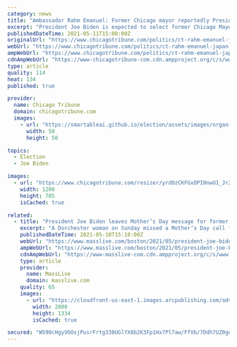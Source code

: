 ```yaml
---
category: news
title: "Ambassador Rahm Emanuel: Former Chicago mayor reportedly President Joe Biden’s pick for Japan"
excerpt: "President Joe Biden is expected to select former Chicago Mayor Rahm Emanuel as his ambassador to Japan, according to multiple reports Tuesday.The move would give Biden a deeply experienced government tactician and political veteran in a prominent foreign post,"
publishedDateTime: 2021-05-11T15:00:00Z
originalUrl: "https://www.chicagotribune.com/politics/ct-rahm-emanuel-japan-ambassador-biden-20210511-v7mhkpq7l5gvnkfbzib34k5fcm-story.html"
webUrl: "https://www.chicagotribune.com/politics/ct-rahm-emanuel-japan-ambassador-biden-20210511-v7mhkpq7l5gvnkfbzib34k5fcm-story.html"
ampWebUrl: "https://www.chicagotribune.com/politics/ct-rahm-emanuel-japan-ambassador-biden-20210511-v7mhkpq7l5gvnkfbzib34k5fcm-story.html?outputType=amp"
cdnAmpWebUrl: "https://www-chicagotribune-com.cdn.ampproject.org/c/s/www.chicagotribune.com/politics/ct-rahm-emanuel-japan-ambassador-biden-20210511-v7mhkpq7l5gvnkfbzib34k5fcm-story.html?outputType=amp"
type: article
quality: 114
heat: 134
published: true

provider:
  name: Chicago Tribune
  domain: chicagotribune.com
  images:
    - url: "https://smartableai.github.io/election/assets/images/organizations/chicagotribune.com-50x50.jpg"
      width: 50
      height: 50

topics:
  - Election
  - Joe Biden

images:
  - url: "https://www.chicagotribune.com/resizer/yrdOzCKFGxDPI0nwU1_Jr22zedM=/1200x0/top/cloudfront-us-east-1.images.arcpublishing.com/tronc/TRNLAI7SYJHE3NMZXVTXBHDEME.jpg"
    width: 1200
    height: 785
    isCached: true

related:
  - title: "President Joe Biden leaves Mother’s Day message for former Boston Mayor Marty Walsh’s ‘ma’"
    excerpt: "A Dorchester woman on Sunday missed a Mother’s Day call from her son, but she’ll have a message from his boss to look forward to. “Hey mom, it’s Joe Biden ,” the president announced into the speakerphone on the Resolute Desk alongside Labor Secretary Marty Walsh,"
    publishedDateTime: 2021-05-10T15:18:00Z
    webUrl: "https://www.masslive.com/boston/2021/05/president-joe-biden-leaves-mothers-day-message-for-former-boston-mayor-marty-walshs-ma.html"
    ampWebUrl: "https://www.masslive.com/boston/2021/05/president-joe-biden-leaves-mothers-day-message-for-former-boston-mayor-marty-walshs-ma.html?outputType=amp"
    cdnAmpWebUrl: "https://www-masslive-com.cdn.ampproject.org/c/s/www.masslive.com/boston/2021/05/president-joe-biden-leaves-mothers-day-message-for-former-boston-mayor-marty-walshs-ma.html?outputType=amp"
    type: article
    provider:
      name: MassLive
      domain: masslive.com
    quality: 65
    images:
      - url: "https://cloudfront-us-east-1.images.arcpublishing.com/advancelocal/KHC253UEJRCCNJ3FCNRTIA4MFM.jpg"
        width: 2000
        height: 1334
        isCached: true

secured: "W590cHgyVOOsjPusrFrtg330UGlYX8b2K3Fp1Hx7Pl7aw/FfVb/7Ddh7UZ0go2F/RXla+ynViOnBVSWlsiP+75HGAIb3A1QxAzKKbT1JTUlSlivtGdivE1TZ5vdV6HPdsDFL7ZH7m2V42aiLo3zkCgibifwZHUQAmpPzRQXdUxG9JH7kk4nkhoWKCzz7Zvdfgfcjop8zpJLevrNbR35cisyIS4RplqeJLR2B5jCPFUqI709BKn7bsSBnqvdWp8/xVWZsBZUPVA+ONgd51nUCCoF5XgR6JuEL3vlD5KlY1+Fc1RyHkD2RlYp/eRtrag0VV165AiQFaZ2UFeDWi1g1Mvw5U50EU/5padPr1MiOxp8=;44FAs4GEKJP6ufy60SNWrQ=="
---
```


